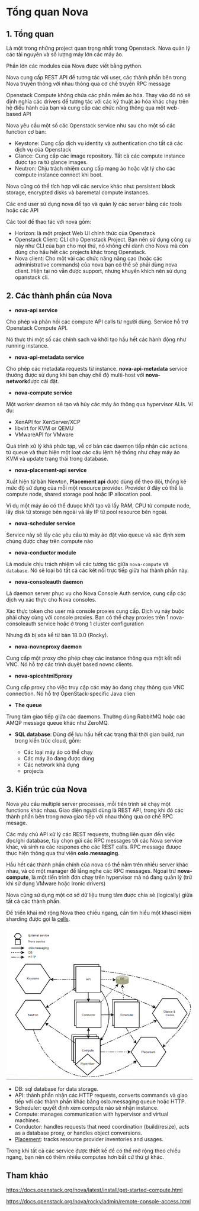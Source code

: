 # Tổng quan Nova


## 1. Tổng quan
Là một trong những project quan trọng nhất trong Openstack. Nova quản lý các tài nguyên và số lượng máy lớn các máy ảo. 

Phần lớn các modules của Nova được viết bằng python.

Nova cung cấp REST API để tương tác với user, các thành phần bên trong Nova truyền thông với nhau thông qua cơ chế truyền RPC message


Openstack Compute không chứa các phần mềm ảo hóa. Thay vào đó nó sẽ định nghĩa các drivers để tương tác với các kỹ thuật ảo hóa khác chạy trên hệ điều hành của bạn và cung cấp các chức năng thông qua một web-based API

Nova yêu cầu một số các Openstack service như sau cho một số các function cơ bản:

* Keystone: Cung cấp dịch vụ identity và authentication cho tất cả các dịch vụ của Openstack
* Glance: Cung cấp các image repository. Tất cả các compute instance được tạo ra từ glance images.
* Neutron: Chịu trách nhiệm cung cấp mạng ảo hoặc vật lý cho các compute instance connect khi boot.

Nova cũng có thể tích hợp với các service khác như: persistent block storage, encrypted disks và baremetal compute instances.

Các end user sử dụng nova để tạo và quản lý các server bằng các tools hoặc các API

Các tool để thao tác với nova gồm:

* Horizon: là một project Web UI chính thức của Openstack 
* Openstack Client: CLI cho Openstack Project. Bạn nên sử dụng công cụ này như CLI của bạn cho mọi thứ, nó không chỉ dành cho Nova mà còn dùng cho hầu hết các projects khác trong Openstack.
* Nova client: Cho một vài các chức năng nâng cao (hoặc các administrative commands) của nova bạn có thể sẽ phải dùng nova client. Hiện tại nó vẫn được support, nhưng khuyến khích nên sử dụng opanstack cli.

## 2. Các thành phần của Nova

* **nova-api service**

Cho phép và phản hồi các compute API calls từ người dùng. Service hỗ trợ Openstack Compute API.

Nó thực thi một số các chính sach và khởi tạo hầu hết các hành động như running instance.

* **nova-api-metadata service**

Cho phép các metadata requests từ instance. **nova-api-metadata** service thường được sử dụng khi bạn chạy chế độ multi-host với **nova-network**được cài đặt. 

* **nova-compute service**

Một worker deamon sẽ tạo và hủy các máy ảo thông qua hypervisor ALIs. Ví dụ:

* XenAPI for XenServer/XCP
* libvirt for KVM or QEMU
* VMwareAPI for VMware

Quá trình xử lý khá phức tạp, về cơ bản các daemon tiếp nhận các actions từ queue và thực hiện một loạt các câu lệnh hệ thống như chạy máy ảo KVM và update trạng thái trong database.

* **nova-placement-api service**

Xuất hiện từ bản Newton, **Placement api** được dùng để theo dõi, thống kê mức độ sử dụng của mỗi một resource provider. Provider ở đây có thể là compute node, shared storage pool hoặc IP allocation pool. 

Ví dụ một máy ảo có thể đưuọc khởi tạo và lấy RAM, CPU từ compute node, lấy disk từ storage bên ngoài và lấy IP từ pool resource bên ngoài.

* **nova-scheduler service**

Service này sẽ lấy các yêu cầu từ máy ảo đặt vào queue và xác định xem chúng được chạy trên compute nào

* **nova-conductor module**

Là module chịu trách nhiệm về các tương tác giữa `nova-compute` và `database`. Nó sẽ loại bỏ tất cả các kêt nối trực tiếp giữa hai thành phần này.

* **nova-consoleauth daemon** 

Là daemon server phục vụ cho Nova Console Auth service, cung cấp các dịch vụ xác thực cho Nova consoles.

Xác thực token cho user mà console proxies cung cấp. Dịch vụ này buộc phải chạy cùng với console proxies. Bạn có thể chạy proxies trên 1 nova-consoleauth service hoặc ở trong 1 cluster configuration

Nhưng đã bị xóa kể từ bản 18.0.0 (Rocky).

* **nova-novncproxy daemon**

Cung cấp một proxy cho phép chạy các instance thông qua một kết nối VNC. Nó hỗ trợ các trình duyệt based novnc clients.

* **nova-spicehtml5proxy**

Cung cấp proxy cho việc truy cập các máy ảo đang chạy thông qua VNC connection. Nó hỗ trợ OpenStack-specific Java clien

* **The queue**

Trung tâm giao tiếp giữa các daemons. Thường dùng RabbitMQ hoặc các AMQP message queue khác như ZeroMQ.

* **SQL database**: Dùng để lưu hầu hết các trạng thái thời gian build, run trong kiến trúc cloud, gồm:

	* Các loại máy ảo có thể chạy
	* Các máy ảo đang được dùng
	* Các network khả dụng
	* projects



## 3. Kiến trúc của Nova

Nova yêu cầu multiple server processes, mỗi tiến trình sẽ chạy một functions khác nhau. Giao diện người dùng là REST API, trong khi đó các thành phần bên trong nova giao tiếp với nhau thông qua cơ chế RPC mesage.

Các máy chủ API xử lý các REST requests, thường liên quan đến việc đọc/ghi database, tùy chọn gửi các RPC messages tới các Nova service khác, và sinh ra các respones cho các REST calls. RPC message đưuọc thực hiện thông qua thư viện **oslo.messaging**. 

Hầu hết các thành phần chính của nova có thể nằm trên nhiều server khác nhau, và có một manager để lắng nghe các RPC messages. Ngoại trừ **nova-compute**, là một tiến trình đơn chạy trên hypervisor mà nó đang quản lý (trừ khi sử dụng VMware hoặc Ironic drivers) 

Nova cũng sử dụng một cơ sở dữ liệu trung tâm được chia sẻ (logically) giữa tất cả các thành phần. 

Để triển khai mở rộng Nova theo chiều ngang, cần tìm hiểu một khasci niệm sharding được gọi là [cells](https://docs.openstack.org/nova/rocky/user/cells.html).


<img src="../../img/13.png">


* DB: sql database for data storage.
* API: thành phần nhận các HTTP requests, converts commands và giao tiếp với các thành phần khác bằng oslo.messaging queue hoặc HTTP.
* Scheduler: quyết định xem compute nào sẽ nhận instance.
* Compute: manages communication with hypervisor and virtual machines.
* Conductor: handles requests that need coordination (build/resize), acts as a database proxy, or handles object conversions.
* [Placement](https://docs.openstack.org/placement/latest/): tracks resource provider inventories and usages.

Trong khi tất cả các service được thiết kế để có thể mở rộng theo chiều ngang, bạn nên có thêm nhiều computes hơn bất cứ thứ gì khác.




## Tham khảo

https://docs.openstack.org/nova/latest/install/get-started-compute.html

https://docs.openstack.org/nova/rocky/admin/remote-console-access.html
